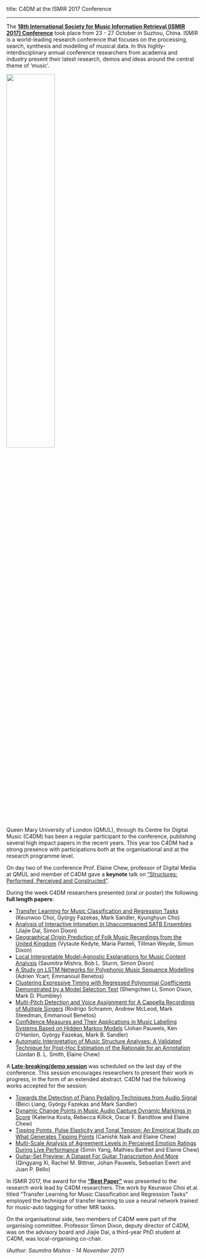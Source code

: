 title: C4DM at the ISMIR 2017 Conference

-------------------

The <b>[18th International Society for Music Information Retrieval (ISMIR 2017) Conference](https://ismir2017.smcnus.org)</b> took place from 23 - 27 October in Suzhou, China. ISMIR is a world-leading research conference that focuses on the processing, search, synthesis and modelling of musical data. In this highly-interdisciplinary annual conference researchers from academia and industry present their latest research, demos and ideas around the central theme of ‘music’.

<p><img src="/images/old.jpg" width="50%" /></p>

Queen Mary University of London (QMUL), through its Centre for Digital Music (C4DM) has been a regular participant to the conference, publishing several high impact papers in the recent years. This year too C4DM had a strong presence with participations both at the organisational and at the research programme level.

On day two of the conference Prof. Elaine Chew, professor of Digital Media at QMUL and member of C4DM gave a <b>keynote</b> talk on [“Structures: Performed, Perceived and Constructed”](https://ismir2017.smcnus.org/keynotes/).

During the week C4DM researchers presented (oral or poster) the following <b>full length papers</b>:

* [Transfer Learning for Music Classification and Regression Tasks](https://ismir2017.smcnus.org/wp-content/uploads/2017/10/12_Paper.pdf) (Keunwoo Choi, György Fazekas, Mark Sandler, Kyunghyun Cho)
* [Analysis of Interactive Intonation in Unaccompanied SATB Ensembles](https://ismir2017.smcnus.org/wp-content/uploads/2017/10/24_Paper.pdf) (Jiajie Dai, Simon Dixon)
* [Geographical Origin Prediction of Folk Music Recordings from the United Kingdom](https://ismir2017.smcnus.org/wp-content/uploads/2017/10/59_Paper.pdf) (Vytaute Kedyte, Maria Panteli, Tillman Weyde, Simon Dixon)
* [Local Interpretable Model-Agnostic Explanations for Music Content Analysis](https://ismir2017.smcnus.org/wp-content/uploads/2017/10/216_Paper.pdf) (Saumitra Mishra, Bob L. Sturm, Simon Dixon)
* [A Study on LSTM Networks for Polyphonic Music Sequence Modelling](https://ismir2017.smcnus.org/wp-content/uploads/2017/10/60_Paper.pdf) (Adrien Ycart, Emmanouil Benetos)
* [Clustering Expressive Timing with Regressed Polynomial Coefficients Demonstrated by a Model Selection Test](https://ismir2017.smcnus.org/wp-content/uploads/2017/10/36_Paper.pdf) (Shengchen Li, Simon Dixon, Mark D. Plumbley)
* [Multi-Pitch Detection and Voice Assignment for A Cappella Recordings of Multiple Singers](https://ismir2017.smcnus.org/wp-content/uploads/2017/10/26_Paper.pdf) (Rodrigo Schramm, Andrew McLeod, Mark Steedman, Emmanouil Benetos)
* [Confidence Measures and Their Applications in Music Labelling Systems Based on Hidden Markov Models](https://ismir2017.smcnus.org/wp-content/uploads/2017/10/195_Paper.pdf) (Johan Pauwels, Ken O’Hanlon, György Fazekas, Mark B. Sandler)
* [Automatic Interpretation of Music Structure Analyses: A Validated Technique for Post-Hoc Estimation of the Rationale for an Annotation](https://ismir2017.smcnus.org/wp-content/uploads/2017/10/130_Paper.pdf) (Jordan B. L. Smith, Elaine Chew)

A <b>[Late-breaking/demo session](https://ismir2017.smcnus.org/accepted-lbds/)</b> was scheduled on the last day of the conference. This session encourages researchers to present their work in progress, in the form of an extended abstract. C4DM had the following works accepted for the session:

* [Towards the Detection of Piano Pedalling Techniques from Audio Signal](https://ismir2017.smcnus.org/lbds/Liang2017.pdf) (Beici Liang, György Fazekas and Mark Sandler)
* [Dynamic Change Points in Music Audio Capture Dynamic Markings in Score](https://ismir2017.smcnus.org/lbds/Kosta2017.pdf) (Katerina Kosta, Rebecca Killick, Oscar F. Bandtlow and Elaine Chew)
* [Tipping Points, Pulse Elasticity and Tonal Tension: An Empirical Study on What Generates Tipping Points](https://ismir2017.smcnus.org/lbds/Naik2017.pdf) (Canishk Naik and Elaine Chew)
* [Multi-Scale Analysis of Agreement Levels in Perceived Emotion Ratings During Live Performance](https://ismir2017.smcnus.org/lbds/Yang2017.pdf) (Simin Yang, Mathieu Barthet and Elaine Chew)
* [Guitar-Set Preview: A Dataset For Guitar Transcription And More](https://ismir2017.smcnus.org/lbds/Xi2017.pdf) (Qingyang Xi, Rachel M. Bittner, Johan Pauwels, Sebastian Ewert and Juan P. Bello)

In ISMIR 2017, the award for the <b>[“Best Paper”](https://ismir2017.smcnus.org/awards/)</b> was presented to the research work lead by C4DM researchers. The work by Keunwoo Choi et.al. titled “Transfer Learning for Music Classification and Regression Tasks” employed the technique of transfer learning to use a neural network trained for music-auto tagging for other MIR tasks.

On the organisational side, two members of C4DM were part of the organising committee. Professor Simon Dixon, deputy director of C4DM, was on the advisory board and Jiajie Dai, a third-year PhD student at C4DM, was local-organising co-chair.

<i>(Author: Saumitra Mishra - 14 November 2017)</i>


